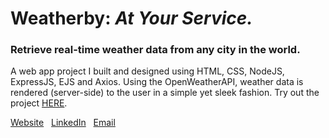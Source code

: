 # Weatherby: <em>At Your Service.</em>
### Retrieve real-time weather data from any city in the world.

A web app project I built and designed using HTML, CSS, NodeJS, ExpressJS, EJS and Axios. Using the OpenWeatherAPI, weather data is rendered (server-side) to the user in a simple yet sleek fashion. Try out the project [HERE](https://weatherbyapp.onrender.com/).

[Website](https://coltenunger.com/)‎ ‎ ‎  [LinkedIn](https://www.linkedin.com/in/coltenunger/)‎ ‎ ‎  [Email](mailto:coltenunger@gmail.com)